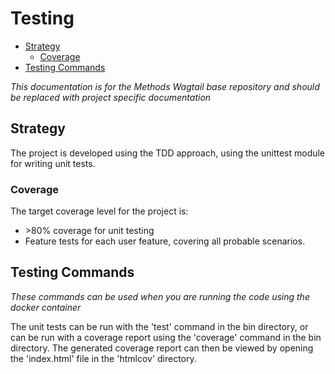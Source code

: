 Testing
=======================

<!-- vim-markdown-toc GitLab -->

* [Strategy](#strategy)
  * [Coverage](#coverage)
* [Testing Commands](#testing-commands)

<!-- vim-markdown-toc -->

_This documentation is for the Methods Wagtail base repository and should be replaced with project specific documentation_

## Strategy

The project is developed using the TDD approach, using the unittest module for writing unit tests.

### Coverage

The target coverage level for the project is:

- &gt;80% coverage for unit testing
- Feature tests for each user feature, covering all probable scenarios.


## Testing Commands
_These commands can be used when you are running the code using the docker container_ 

The unit tests can be run with the 'test' command in the bin directory, or can be run with a coverage report using the 'coverage' command in the bin directory. The generated coverage report can then be viewed by opening the 'index.html' file in the 'htmlcov' directory.